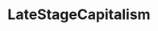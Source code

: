---
title: LateStageCapitalism
crosslinks:
- autotldr
- socialism
- communism101
- AskReddit
- pics
- FULLCOMMUNISM
- Socialism_101
- The_Donald
- politics
- funny
- xkcd
- news
- livven
- Anarchism
- ABoringDystopia
- IAmA
- UpliftingNews
- worldnews
- Documentaries
- me_irl
---